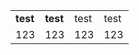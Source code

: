 <table>
  <tr>
   <td><strong>test</strong>
   </td>
   <td><strong>test</strong>
   </td>
   <td>test
   </td>
   <td>test
   </td>
  </tr>
  <tr>
   <td>123
   </td>
   <td>123
   </td>
   <td>123
   </td>
   <td>123
   </td>
  </tr>
</table>


